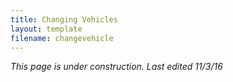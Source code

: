 ```yaml
---
title: Changing Vehicles
layout: template
filename: changevehicle
--- 
```


*This page is under construction. Last edited 11/3/16*
